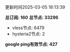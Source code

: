 更新时间2025-03-05 18:13:39

**总订阅: 160**
**总节点: 33296**
- vless节点: 6479
- hysteria2节点: 2

**google ping有效节点: 427**
